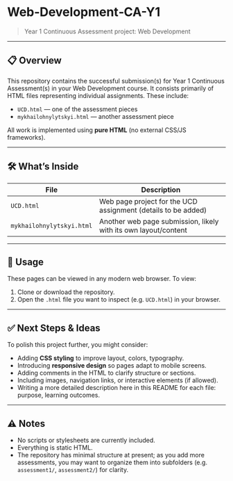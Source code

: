 # Web‐Development‐CA-Y1

> Year 1 Continuous Assessment project: Web Development

---

## 📋 Overview

This repository contains the successful submission(s) for Year 1 Continuous Assessment(s) in your Web Development course. It consists primarily of HTML files representing individual assignments. These include:

* `UCD.html` — one of the assessment pieces
* `mykhailohnylytskyi.html` — another assessment piece

All work is implemented using **pure HTML** (no external CSS/JS frameworks).

---

## 🛠 What’s Inside

| File                      | Description                                                     |
| ------------------------- | --------------------------------------------------------------- |
| `UCD.html`                | Web page project for the UCD assignment (details to be added)   |
| `mykhailohnylytskyi.html` | Another web page submission, likely with its own layout/content |

---

## 📌 Usage

These pages can be viewed in any modern web browser. To view:

1. Clone or download the repository.
2. Open the `.html` file you want to inspect (e.g. `UCD.html`) in your browser.

---

## ✅ Next Steps & Ideas

To polish this project further, you might consider:

* Adding **CSS styling** to improve layout, colors, typography.
* Introducing **responsive design** so pages adapt to mobile screens.
* Adding comments in the HTML to clarify structure or sections.
* Including images, navigation links, or interactive elements (if allowed).
* Writing a more detailed description here in this README for each file: purpose, learning outcomes.

---

## ⚠️ Notes

* No scripts or stylesheets are currently included.
* Everything is static HTML.
* The repository has minimal structure at present; as you add more assessments, you may want to organize them into subfolders (e.g. `assessment1/`, `assessment2/`) for clarity.
